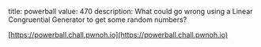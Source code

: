 title: powerball
value: 470
description: What could go wrong using a Linear Congruential Generator to get some random numbers?

[https://powerball.chall.pwnoh.io](https://powerball.chall.pwnoh.io)